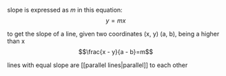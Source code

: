 
slope is expressed as *m* in this equation:
$$y = mx$$

to get the slope of a line, given two coordinates (x, y) (a, b), being a higher than x
$$\frac{x - y}{a - b}=m$$

lines with equal slope are [[parallel lines|parallel]] to each other

